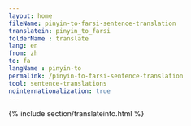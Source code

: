 ```yaml
---
layout: home
fileName: pinyin-to-farsi-sentence-translation
translatein: pinyin_to_farsi
folderName : translate
lang: en
from: zh
to: fa
langName : pinyin-to
permalink: /pinyin-to-farsi-sentence-translation
tool: sentence-translations
nointernationalization: true
---
```

{% include section/translateinto.html %}
